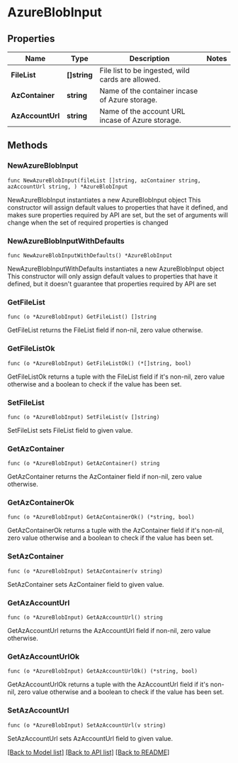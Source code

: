 # AzureBlobInput

## Properties

Name | Type | Description | Notes
------------ | ------------- | ------------- | -------------
**FileList** | **[]string** | File list to be ingested, wild cards are allowed. | 
**AzContainer** | **string** | Name of the container incase of Azure storage. | 
**AzAccountUrl** | **string** | Name of the account URL incase of Azure storage. | 

## Methods

### NewAzureBlobInput

`func NewAzureBlobInput(fileList []string, azContainer string, azAccountUrl string, ) *AzureBlobInput`

NewAzureBlobInput instantiates a new AzureBlobInput object
This constructor will assign default values to properties that have it defined,
and makes sure properties required by API are set, but the set of arguments
will change when the set of required properties is changed

### NewAzureBlobInputWithDefaults

`func NewAzureBlobInputWithDefaults() *AzureBlobInput`

NewAzureBlobInputWithDefaults instantiates a new AzureBlobInput object
This constructor will only assign default values to properties that have it defined,
but it doesn't guarantee that properties required by API are set

### GetFileList

`func (o *AzureBlobInput) GetFileList() []string`

GetFileList returns the FileList field if non-nil, zero value otherwise.

### GetFileListOk

`func (o *AzureBlobInput) GetFileListOk() (*[]string, bool)`

GetFileListOk returns a tuple with the FileList field if it's non-nil, zero value otherwise
and a boolean to check if the value has been set.

### SetFileList

`func (o *AzureBlobInput) SetFileList(v []string)`

SetFileList sets FileList field to given value.


### GetAzContainer

`func (o *AzureBlobInput) GetAzContainer() string`

GetAzContainer returns the AzContainer field if non-nil, zero value otherwise.

### GetAzContainerOk

`func (o *AzureBlobInput) GetAzContainerOk() (*string, bool)`

GetAzContainerOk returns a tuple with the AzContainer field if it's non-nil, zero value otherwise
and a boolean to check if the value has been set.

### SetAzContainer

`func (o *AzureBlobInput) SetAzContainer(v string)`

SetAzContainer sets AzContainer field to given value.


### GetAzAccountUrl

`func (o *AzureBlobInput) GetAzAccountUrl() string`

GetAzAccountUrl returns the AzAccountUrl field if non-nil, zero value otherwise.

### GetAzAccountUrlOk

`func (o *AzureBlobInput) GetAzAccountUrlOk() (*string, bool)`

GetAzAccountUrlOk returns a tuple with the AzAccountUrl field if it's non-nil, zero value otherwise
and a boolean to check if the value has been set.

### SetAzAccountUrl

`func (o *AzureBlobInput) SetAzAccountUrl(v string)`

SetAzAccountUrl sets AzAccountUrl field to given value.



[[Back to Model list]](../README.md#documentation-for-models) [[Back to API list]](../README.md#documentation-for-api-endpoints) [[Back to README]](../README.md)


